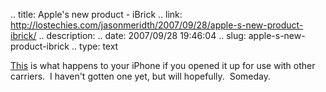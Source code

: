 .. title: Apple's new product - iBrick
.. link: http://lostechies.com/jasonmeridth/2007/09/28/apple-s-new-product-ibrick/
.. description: 
.. date: 2007/09/28 19:46:04
.. slug: apple-s-new-product-ibrick
.. type: text


[This](http://bits.blogs.nytimes.com/2007/09/28/more-on-apples-latest-product-the-ibrick/) is what happens to your iPhone if you opened it up for use with other carriers.  I haven't gotten one yet, but will hopefully.  Someday.